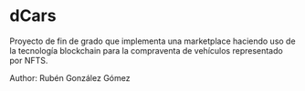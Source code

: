 # dCars

Proyecto de fin de grado que implementa una marketplace haciendo uso de la tecnología blockchain para la compraventa de vehículos representado por NFTS.

Author: Rubén González Gómez
